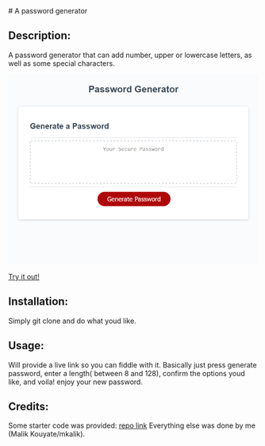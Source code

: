 <MODULE3-PASSWORD-GENERATOR>
# A password generator

## Description:

A password generator that can add number, upper or lowercase letters, as well as some special characters.

![Screen shot of the application](Develop/assets/images/pwordgen_pic.png "Password generator screen shot")

[Try it out!](https://mkalik.github.io/module3-passwordGenerator/)

## Installation:

Simply git clone and do what youd like.

## Usage:

Will provide a live link so you can fiddle with it. Basically just press generate password, enter a length( between 8 and 128), confirm the options youd like, and 
voila! enjoy your new password.

## Credits:

Some starter code was provided: [repo link](https://github.com/coding-boot-camp/friendly-parakeet)
Everything else was done by me (Malik Kouyate/mkalik).
